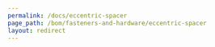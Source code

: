 ```yaml
---
permalink: /docs/eccentric-spacer
page_path: /bom/fasteners-and-hardware/eccentric-spacer
layout: redirect
---
```



